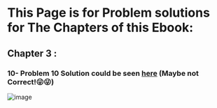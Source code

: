 # This Page is for Problem solutions for The Chapters of this Ebook:

## Chapter 3 :
### 10- Problem 10  Solution could be seen [here](https://github.com/So-AI-love/academic-courses-Pattern-Recognition/raw/main/Problems%20Solutions/%D8%AA%D9%85%D8%B1%DB%8C%D9%86%20%DB%B1%DB%B0%20%D9%81%D8%B5%D9%84%20%D8%B3%D9%88%D9%85.pdf) (Maybe not Correct!😜😜)
![image](https://user-images.githubusercontent.com/6679151/117569341-7c516400-b0da-11eb-91c8-2ad1d9643944.png)
